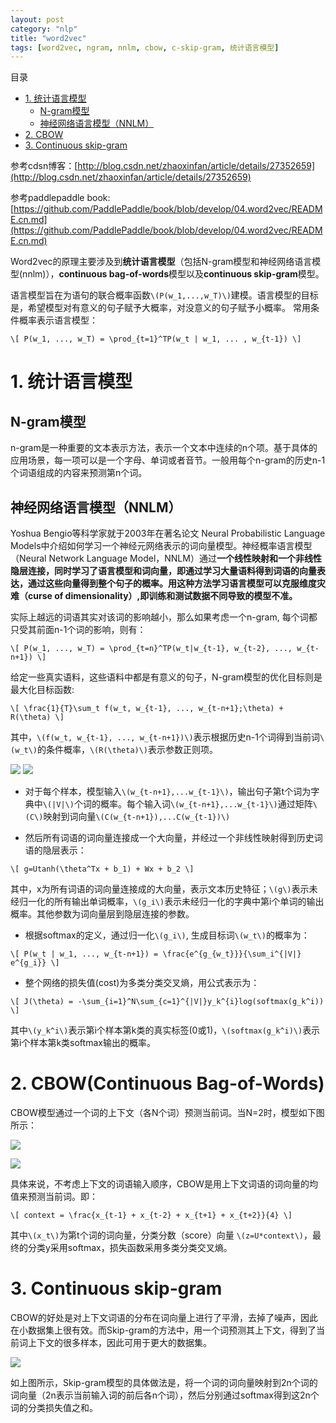 ```yaml
---
layout: post
category: "nlp"
title: "word2vec"
tags: [word2vec, ngram, nnlm, cbow, c-skip-gram, 统计语言模型]
---
```


目录

* [1. 统计语言模型](#1-统计语言模型)
  * [N-gram模型](#n-gram模型)
  * [神经网络语言模型（NNLM）](#神经网络语言模型nnlm)
* [2. CBOW](#2-cbow)
* [3. Continuous skip-gram](#3-continuous-skip-gram)

参考cdsn博客：[http://blog.csdn.net/zhaoxinfan/article/details/27352659](http://blog.csdn.net/zhaoxinfan/article/details/27352659)

参考paddlepaddle book: [https://github.com/PaddlePaddle/book/blob/develop/04.word2vec/README.cn.md](https://github.com/PaddlePaddle/book/blob/develop/04.word2vec/README.cn.md)

Word2vec的原理主要涉及到**统计语言模型**（包括N-gram模型和神经网络语言模型(nnlm)），**continuous bag-of-words**模型以及**continuous skip-gram**模型。

语言模型旨在为语句的联合概率函数`\(P(w_1,...,w_T)\)`建模。语言模型的目标是，希望模型对有意义的句子赋予大概率，对没意义的句子赋予小概率。 常用条件概率表示语言模型：

`\[
P(w_1, ..., w_T) = \prod_{t=1}^TP(w_t | w_1, ... , w_{t-1})
\]`

# 1. 统计语言模型
## N-gram模型

n-gram是一种重要的文本表示方法，表示一个文本中连续的n个项。基于具体的应用场景，每一项可以是一个字母、单词或者音节。一般用每个n-gram的历史n-1个词语组成的内容来预测第n个词。

## 神经网络语言模型（NNLM）

Yoshua Bengio等科学家就于2003年在著名论文 Neural Probabilistic Language Models中介绍如何学习一个神经元网络表示的词向量模型。神经概率语言模型（Neural Network Language Model，NNLM）通过**一个线性映射和一个非线性隐层连接，**同时学习了语言模型和词向量，即通过学习大量语料得到词语的向量表达，通过这些向量得到整个句子的概率。用这种方法学习语言模型可以**克服维度灾难（curse of dimensionality）,即训练和测试数据不同导致的模型不准。**

实际上越远的词语其实对该词的影响越小，那么如果考虑一个n-gram, 每个词都只受其前面n-1个词的影响，则有：

`\[
P(w_1, ..., w_T) = \prod_{t=n}^TP(w_t|w_{t-1}, w_{t-2}, ..., w_{t-n+1})
\]`

给定一些真实语料，这些语料中都是有意义的句子，N-gram模型的优化目标则是最大化目标函数:

`\[
\frac{1}{T}\sum_t f(w_t, w_{t-1}, ..., w_{t-n+1};\theta) + R(\theta)
\]`

其中，`\(f(w_t, w_{t-1}, ..., w_{t-n+1})\)`表示根据历史n-1个词得到当前词`\(w_t\)`的条件概率，`\(R(\theta)\)`表示参数正则项。



<html>
<img src='../assets/word2vec-nnlm.png' style='max-width: 400'/>
<html>

<html>
<img src='../assets/word2vec-nnlm-noted.png' style='max-width: 400'/>
<html>


+ 对于每个样本，模型输入`\(w_{t-n+1},...w_{t-1}\)`，输出句子第t个词为字典中`\(|V|\)`个词的概率。每个输入词`\(w_{t-n+1},...w_{t-1}\)`通过矩阵`\(C\)`映射到词向量`\(C(w_{t-n+1}),...C(w_{t-1})\)`

+ 然后所有词语的词向量连接成一个大向量，并经过一个非线性映射得到历史词语的隐层表示：

`\[
g=Utanh(\theta^Tx + b_1) + Wx + b_2
\]`

其中，x为所有词语的词向量连接成的大向量，表示文本历史特征；`\(g\)`表示未经归一化的所有输出单词概率，`\(g_i\)`表示未经归一化的字典中第i个单词的输出概率。其他参数为词向量层到隐层连接的参数。

+ 根据softmax的定义，通过归一化`\(g_i\)`, 生成目标词`\(w_t\)`的概率为：

`\[
P(w_t | w_1, ..., w_{t-n+1}) = \frac{e^{g_{w_t}}}{\sum_i^{|V|} e^{g_i}}
\]`

+ 整个网络的损失值(cost)为多类分类交叉熵，用公式表示为：

`\[
J(\theta) = -\sum_{i=1}^N\sum_{c=1}^{|V|}y_k^{i}log(softmax(g_k^i))
\]`

其中`\(y_k^i\)`表示第i个样本第k类的真实标签(0或1)，`\(softmax(g_k^i)\)`表示第i个样本第k类softmax输出的概率。

# 2. CBOW(Continuous Bag-of-Words)

CBOW模型通过一个词的上下文（各N个词）预测当前词。当N=2时，模型如下图所示：

![](../assets/word2vec-cbow.png)

<html>
<img src='../assets/word2vec-cbow.png' style='max-width: 400'/>
<html>


具体来说，不考虑上下文的词语输入顺序，CBOW是用上下文词语的词向量的均值来预测当前词。即：

`\[
context = \frac{x_{t-1} + x_{t-2} + x_{t+1} + x_{t+2}}{4}
\]`

其中`\(x_t\)`为第t个词的词向量，分类分数（score）向量 `\(z=U*context\)`，最终的分类y采用softmax，损失函数采用多类分类交叉熵。

# 3. Continuous skip-gram

CBOW的好处是对上下文词语的分布在词向量上进行了平滑，去掉了噪声，因此在小数据集上很有效。而Skip-gram的方法中，用一个词预测其上下文，得到了当前词上下文的很多样本，因此可用于更大的数据集。

<html>
<img src='../assets/word2vec-skipgram.png' style='max-width: 400'/>
<html>

如上图所示，Skip-gram模型的具体做法是，将一个词的词向量映射到2n个词的词向量（2n表示当前输入词的前后各n个词），然后分别通过softmax得到这2n个词的分类损失值之和。
